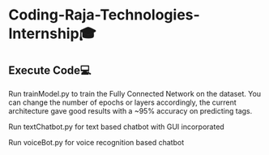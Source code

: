 # Coding-Raja-Technologies-Internship🎓

## Execute Code💻

Run trainModel.py to train the Fully Connected Network on the dataset. You can change the number of epochs or layers accordingly, the current architecture gave good results with a ~95% accuracy on predicting tags.

Run textChatbot.py for text based chatbot with GUI incorporated

Run voiceBot.py for voice recognition based chatbot
